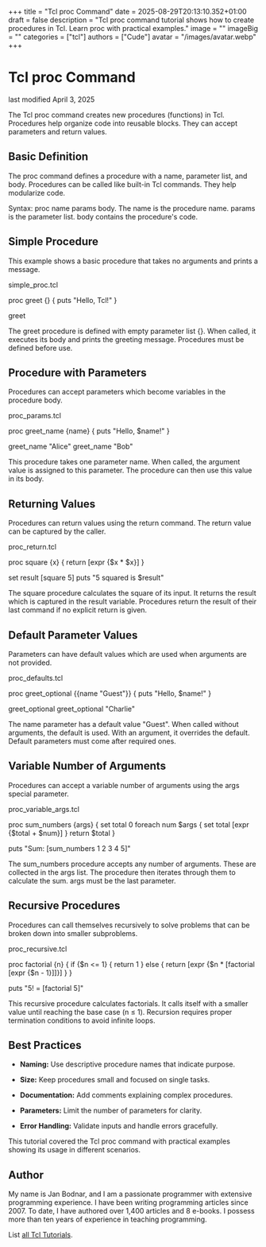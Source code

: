 +++
title = "Tcl proc Command"
date = 2025-08-29T20:13:10.352+01:00
draft = false
description = "Tcl proc command tutorial shows how to create procedures in Tcl. Learn proc with practical examples."
image = ""
imageBig = ""
categories = ["tcl"]
authors = ["Cude"]
avatar = "/images/avatar.webp"
+++

# Tcl proc Command

last modified April 3, 2025

The Tcl proc command creates new procedures (functions) in Tcl. 
Procedures help organize code into reusable blocks. They can accept 
parameters and return values.

## Basic Definition

The proc command defines a procedure with a name, parameter list, 
and body. Procedures can be called like built-in Tcl commands. They help 
modularize code.

Syntax: proc name params body. The name is the procedure 
name. params is the parameter list. body contains 
the procedure's code.

## Simple Procedure

This example shows a basic procedure that takes no arguments and prints 
a message.

simple_proc.tcl
  

proc greet {} {
    puts "Hello, Tcl!"
}

greet

The greet procedure is defined with empty parameter list {}. 
When called, it executes its body and prints the greeting message. 
Procedures must be defined before use.

## Procedure with Parameters

Procedures can accept parameters which become variables in the procedure 
body.

proc_params.tcl
  

proc greet_name {name} {
    puts "Hello, $name!"
}

greet_name "Alice"
greet_name "Bob"

This procedure takes one parameter name. When called, the 
argument value is assigned to this parameter. The procedure can then 
use this value in its body.

## Returning Values

Procedures can return values using the return command. The 
return value can be captured by the caller.

proc_return.tcl
  

proc square {x} {
    return [expr {$x * $x}]
}

set result [square 5]
puts "5 squared is $result"

The square procedure calculates the square of its input. 
It returns the result which is captured in the result 
variable. Procedures return the result of their last command if no 
explicit return is given.

## Default Parameter Values

Parameters can have default values which are used when arguments are 
not provided.

proc_defaults.tcl
  

proc greet_optional {{name "Guest"}} {
    puts "Hello, $name!"
}

greet_optional
greet_optional "Charlie"

The name parameter has a default value "Guest". When called 
without arguments, the default is used. With an argument, it overrides 
the default. Default parameters must come after required ones.

## Variable Number of Arguments

Procedures can accept a variable number of arguments using the args 
special parameter.

proc_variable_args.tcl
  

proc sum_numbers {args} {
    set total 0
    foreach num $args {
        set total [expr {$total + $num}]
    }
    return $total
}

puts "Sum: [sum_numbers 1 2 3 4 5]"

The sum_numbers procedure accepts any number of arguments. 
These are collected in the args list. The procedure then 
iterates through them to calculate the sum. args must be 
the last parameter.

## Recursive Procedures

Procedures can call themselves recursively to solve problems that can 
be broken down into smaller subproblems.

proc_recursive.tcl
  

proc factorial {n} {
    if {$n &lt;= 1} {
        return 1
    } else {
        return [expr {$n * [factorial [expr {$n - 1}]]}]
    }
}

puts "5! = [factorial 5]"

This recursive procedure calculates factorials. It calls itself with 
a smaller value until reaching the base case (n ≤ 1). Recursion requires 
proper termination conditions to avoid infinite loops.

## Best Practices

- **Naming:** Use descriptive procedure names that indicate purpose.

- **Size:** Keep procedures small and focused on single tasks.

- **Documentation:** Add comments explaining complex procedures.

- **Parameters:** Limit the number of parameters for clarity.

- **Error Handling:** Validate inputs and handle errors gracefully.

 

This tutorial covered the Tcl proc command with practical
examples showing its usage in different scenarios.

## Author

My name is Jan Bodnar, and I am a passionate programmer with extensive
programming experience. I have been writing programming articles since 2007.
To date, I have authored over 1,400 articles and 8 e-books. I possess more
than ten years of experience in teaching programming.

List [all Tcl Tutorials](/tcl/).